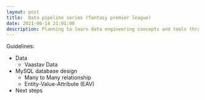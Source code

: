 ```yaml
---
layout: post
title:  Data pipeline series (fantasy premier league)
date: 2021-06-14 21:01:00
description: Planning to learn data engineering concepts and tools through data management for fantasy premier league.
---
```


Guidelines:
 - Data
    - Vaastav Data
 - MySQL database design
    - Many to Many relationship
    - Entity-Value-Attribute (EAV)
 - Next steps